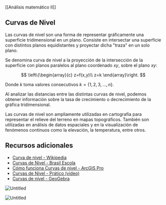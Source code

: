 [[Análisis matemático II]]

## Curvas de Nivel

Las curvas de nivel son una forma de representar gráficamente una superficie tridimensional en un plano. Consiste en intersectar una superficie con distintos planos equidistantes y proyectar dicha "traza" en un solo plano.

Se denomina curva de nivel a la proyección de la intersección de la superficie con planos paralelos al plano coordenado $xy$, sobre el plano $xy$:

$$
\left\{\begin{array}{c}
		z=f(x,y)\\
		z=k
	\end{array}\right.
$$

Donde $k$ toma valores consecutivos $k=\{1,2,3,\dots,n\}$.

Al analizar las distancias entre las distintas curvas de nivel, podemos obtener información sobre la tasa de crecimiento o decrecimiento de la gráfica tridimensional.

Las curvas de nivel son ampliamente utilizadas en cartografía para representar el relieve del terreno en mapas topográficos. También son utilizadas en análisis de datos espaciales y en la visualización de fenómenos continuos como la elevación, la temperatura, entre otros.

## Recursos adicionales

- [Curva de nivel - Wikipedia](https://es.wikipedia.org/wiki/Curva_de_nivel)
- [Curvas de Nível - Brasil Escola](https://brasilescola.uol.com.br/geografia/curvas-nivel.htm)
- [Cómo funciona Curvas de nivel - ArcGIS Pro](https://pro.arcgis.com/es/pro-app/latest/tool-reference/3d-analyst/how-contouring-works.htm)
- [Curvas de Nível - Prático (video)](https://youtube.com/watch?v=9XjgA12iiro)
- [Curvas de nível - GeoGebra](https://www.geogebra.org/m/crkzbhzr)


![Untitled](_private/Images/Curvas%20de%20nivel/Untitled.png)

![Untitled](_private/Images/Curvas%20de%20nivel/Untitled%201.png)